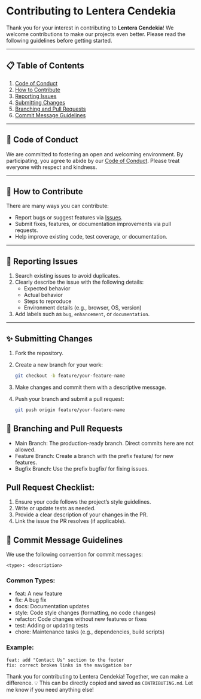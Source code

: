 # Contributing to Lentera Cendekia

Thank you for your interest in contributing to **Lentera Cendekia**! We welcome contributions to make our projects even better. Please read the following guidelines before getting started.

---

## 📋 Table of Contents

1. [Code of Conduct](#code-of-conduct)
2. [How to Contribute](#how-to-contribute)
3. [Reporting Issues](#reporting-issues)
4. [Submitting Changes](#submitting-changes)
5. [Branching and Pull Requests](#branching-and-pull-requests)
6. [Commit Message Guidelines](#commit-message-guidelines)

---

## 🌟 Code of Conduct

We are committed to fostering an open and welcoming environment. By participating, you agree to abide by our [Code of Conduct](CODE_OF_CONDUCT.md). Please treat everyone with respect and kindness.

---

## 🚀 How to Contribute

There are many ways you can contribute:
- Report bugs or suggest features via [Issues](https://github.com/lenteracendekia/lentera-cendekia-portal/issues).
- Submit fixes, features, or documentation improvements via pull requests.
- Help improve existing code, test coverage, or documentation.

---

## 🐛 Reporting Issues

1. Search existing issues to avoid duplicates.
2. Clearly describe the issue with the following details:
   - Expected behavior
   - Actual behavior
   - Steps to reproduce
   - Environment details (e.g., browser, OS, version)
3. Add labels such as `bug`, `enhancement`, or `documentation`.

---

## ✨ Submitting Changes

1. Fork the repository.
2. Create a new branch for your work:
   
   ```bash
   git checkout -b feature/your-feature-name
   ```
4. Make changes and commit them with a descriptive message.
5. Push your branch and submit a pull request:

    ```bash
    git push origin feature/your-feature-name
    ```

## 🌳 Branching and Pull Requests
  - Main Branch: The production-ready branch. Direct commits here are not allowed.
  - Feature Branch: Create a branch with the prefix feature/ for new features.
  - Bugfix Branch: Use the prefix bugfix/ for fixing issues.

## Pull Request Checklist:
  1. Ensure your code follows the project’s style guidelines.
  2. Write or update tests as needed.
  3. Provide a clear description of your changes in the PR.
  4. Link the issue the PR resolves (if applicable).

## 📝 Commit Message Guidelines
  We use the following convention for commit messages:

  ```vbnet
  <type>: <description>
  ``` 

### Common Types:
- feat: A new feature
- fix: A bug fix
- docs: Documentation updates
- style: Code style changes (formatting, no code changes)
- refactor: Code changes without new features or fixes
- test: Adding or updating tests
- chore: Maintenance tasks (e.g., dependencies, build scripts)

### Example:

  ```vbnet
  feat: add "Contact Us" section to the footer
  fix: correct broken links in the navigation bar
  ```
  
Thank you for contributing to Lentera Cendekia! Together, we can make a difference. 💡
This can be directly copied and saved as `CONTRIBUTING.md`. Let me know if you need anything else!

